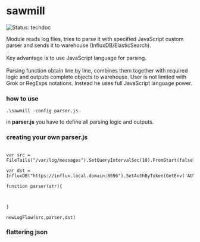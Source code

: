 # sawmill
![Status: techdoc](https://img.shields.io/badge/status-%20techdoc-yellow.svg)

Module reads log files, tries to parse it with specified JavaScript custom parser and sends it to warehouse (InfluxDB/ElasticSearch).<br><br>
Key advantage is to use JavaScript language for parsing.<br><br>
Parsing function obtain line by line, combines them together with required logic and outputs complete objects to warehouse.
User is not limited with Grok or RegExps notations. Instead he uses full JavaScript language power.<br> 

### how to use
```
.\sawmill -config parser.js
```
in <b>parser.js</b> you have to define all parsing logic and outputs.
### creating your own parser.js
```

var src = FileTails("/var/log/messages").SetQueryIntervalSec(10).FromStart(false)

var dst = InfluxDB("https://influx.local.domain:8696").SetAuthByToken(GetEnv('AUTH_TOKEN')).BatchSize(100).MinIntervalSec(10)

function parser(str){



}

newLogFlow(src,parser,dst)
```
### flattering json
